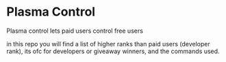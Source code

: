 # Plasma Control

Plasma control lets paid users control free users

in this repo you will find a list of higher ranks than paid users (developer rank), its ofc for developers or giveaway winners,
and the commands used.
